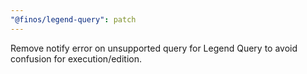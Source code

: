 ```yaml
---
"@finos/legend-query": patch
---
```


Remove notify error on unsupported query for Legend Query to avoid confusion for execution/edition.